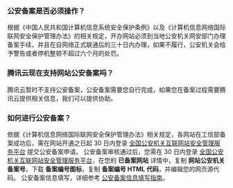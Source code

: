 ### 公安备案是否必须操作？
根据《中国人民共和国计算机信息系统安全保护条例》以及《计算机信息网络国际联网安全保护管理办法》的相关规定，开办网站必须到当地公安机关网安部门办理备案手续，并且在自网络正式联通后的三十日内办理，如果不履行，公安机关会给予警告或者停机整顿不超过六个月的处罚。

### 腾讯云现在支持网站公安备案吗？
腾讯云暂时不支持公安备案，公安备案需要您自行完成，如果您在备案过程需要腾讯云提供相关信息，我们可以提供协助。

### 如何进行公安备案？
依据《计算机信息网络国际联网安全保护管理办法》相关规定，各网站在工信部备案成功后，需在网站开通之日起 30 日内登录 [全国公安机关互联网站安全管理服务平台](http://www.beian.gov.cn/portal/index) 提交公安备案申请。
公安备案审核通过后，您需在 30 日内登录 [全国公安机关互联网站安全管理服务平台](http://www.beian.gov.cn/portal/index)，在您的 **已备案网站** 详情中，复制 **网站公安机关备案号**，下载 **备案编号图标**，复制 **备案编号 HTML 代码**，并编辑您的网页源代码。
公安备案信息填写，详细参考 [公安备案信息填写指南](https://cloud.tencent.com/document/product/243/19142)。
